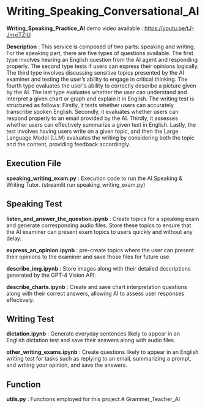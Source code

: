 # Writing_Speaking_Conversational_AI

**Writing_Speaking_Practice_AI** demo video available : https://youtu.be/tJ-JmxiTZIU

**Description** : This service is composed of two parts: speaking and writing. For the speaking part, there are five types of questions available. The first type involves hearing an English question from the AI agent and responding properly. The second type tests if users can express their opinions logically. The third type involves discussing sensitive topics presented by the AI examiner and testing the user’s ability to engage in critical thinking. The fourth type evaluates the user's ability to correctly describe a picture given by the AI. The last type evaluates whether the user can understand and interpret a given chart or graph and explain it in English.
The writing test is structured as follows: Firstly, it tests whether users can accurately transcribe spoken English. Secondly, it evaluates whether users can respond properly to an email provided by the AI. Thirdly, it assesses whether users can effectively summarize a given text in English. Lastly, the test involves having users write on a given topic, and then the Large Language Model (LLM) evaluates the writing by considering both the topic and the content, providing feedback accordingly.

## Execution File
**speaking_writing_exam.py** : Execution code to run the AI Speaking & Writing Tutor. (streamlit run speaking_writing_exam.py)

## Speaking Test
**listen_and_answer_the_question.ipynb** : Create topics for a speaking exam and generate corresponding audio files. Store these topics to ensure that the AI examiner can present exam topics to users quickly and without any delay.

**express_an_opinion.ipynb** : pre-create topics where the user can present their opinions to the examiner and save those files for future use.


**describe_img.ipynb** : Store images along with their detailed descriptions generated by the GPT-4 Vision API.

**describe_charts.ipynb** : Create and save chart interpretation questions along with their correct answers, allowing AI to assess user responses effectively.

## Writing Test
**dictation.ipynb** : Generate everyday sentences likely to appear in an English dictation test and save their answers along with audio files.

 **other_writing_exams.ipynb** : Create questions likely to appear in an English writing test for tasks such as replying to an email, summarizing a prompt, and writing your opinion, and save the answers.
 
 ## Function
 **utils.py** : Functions employed for this project.# Grammer_Teacher_AI 
